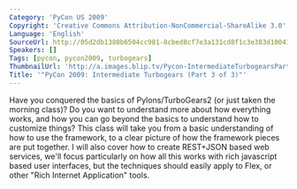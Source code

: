 ```yaml
---
Category: 'PyCon US 2009'
Copyright: 'Creative Commons Attribution-NonCommercial-ShareAlike 3.0'
Language: 'English'
SourceUrl: http://05d2db1380b6504cc981-8cbed8cf7e3a131cd8f1c3e383d10041.r93.cf2.rackcdn.com/pycon-us-2009/206_pycon-2009-intermediate-turbogears-part-3-of-3.mp4
Speakers: []
Tags: [pycon, pycon2009, turbogears]
ThumbnailUrl: 'http://a.images.blip.tv/Pycon-IntermediateTurbogearsPart003567-791.jpg'
Title: '"PyCon 2009: Intermediate Turbogears (Part 3 of 3)"'
---
```

  
Have you conquered the basics of Pylons/TurboGears2 (or just taken the morning
class)? Do you want to understand more about how everything works, and how you
can go beyond the basics to understand how to customize things? This class
will take you from a basic understanding of how to use the framework, to a
clear picture of how the framework pieces are put together. I will also cover
how to create REST+JSON based web services, we'll focus particularly on how
all this works with rich javascript based user interfaces, but the techniques
should easily apply to Flex, or other "Rich Internet Application" tools.

